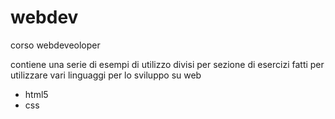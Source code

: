 # webdev
corso webdeveoloper

contiene una serie di esempi di utilizzo divisi per sezione di esercizi fatti per utilizzare vari linguaggi per lo sviluppo su web

- html5
- css
